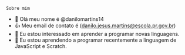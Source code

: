     Sobre mim
- 👋 Olá meu nome é @danilomartins14
- :+1: Meu email de contato é (danilo.jesus.martins@escola.pr.gov.br)
- 👀 Eu estou interessado em aprender a programar novas linguagens.
- 🌱 Eu estou aprendendo a programar recentemente a linguagem de JavaScript e Scratch.
